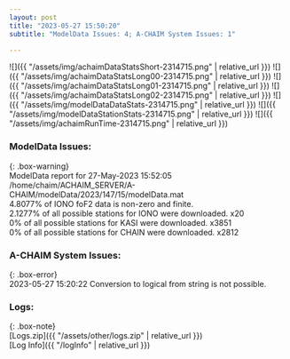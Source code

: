 ```yaml
---
layout: post
title: "2023-05-27 15:50:20"
subtitle: "ModelData Issues: 4; A-CHAIM System Issues: 1"

---
```


![]({{ "/assets/img/achaimDataStatsShort-2314715.png" | relative_url }})
![]({{ "/assets/img/achaimDataStatsLong00-2314715.png" | relative_url }})
![]({{ "/assets/img/achaimDataStatsLong01-2314715.png" | relative_url }})
![]({{ "/assets/img/achaimDataStatsLong02-2314715.png" | relative_url }})
![]({{ "/assets/img/modelDataDataStats-2314715.png" | relative_url }})
![]({{ "/assets/img/modelDataStationStats-2314715.png" | relative_url }})
![]({{ "/assets/img/achaimRunTime-2314715.png" | relative_url }})


### ModelData Issues:  
  
{: .box-warning}  
 ModelData report for 27-May-2023 15:52:05   
 /home/chaim/ACHAIM_SERVER/A-CHAIM/modelData/2023/147/15/modelData.mat   
 4.8077% of IONO foF2 data is non-zero and finite.   
 2.1277% of all possible stations for IONO were downloaded. x20   
 0% of all possible stations for KASI were downloaded. x3851   
 0% of all possible stations for CHAIN were downloaded. x2812   
  
### A-CHAIM System Issues:  
  
{: .box-error}  
2023-05-27 15:20:22 Conversion to logical from string is not possible.  

### Logs:  
  
{: .box-note}  
[Logs.zip]({{ "/assets/other/logs.zip" | relative_url }})  
[Log Info]({{ "/logInfo" | relative_url }})  
